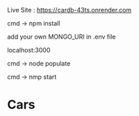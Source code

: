 <!------live site------->
Live Site : https://cardb-43ts.onrender.com
 
 <!-- dependencies -->
cmd -> npm install

<!-- connection -->
add your own MONGO_URI in .env file

<!-- host -->
localhost:3000

<!-- populate the site-->
cmd ->  node populate

<!-- host -->
cmd -> nmp start
# Cars
